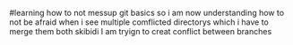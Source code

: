 #learning how to not messup git basics
so i am now understanding how to not be afraid when i see multiple comflicted directorys which i have to merge them both
skibidi
I am tryign to creat conflict between branches
